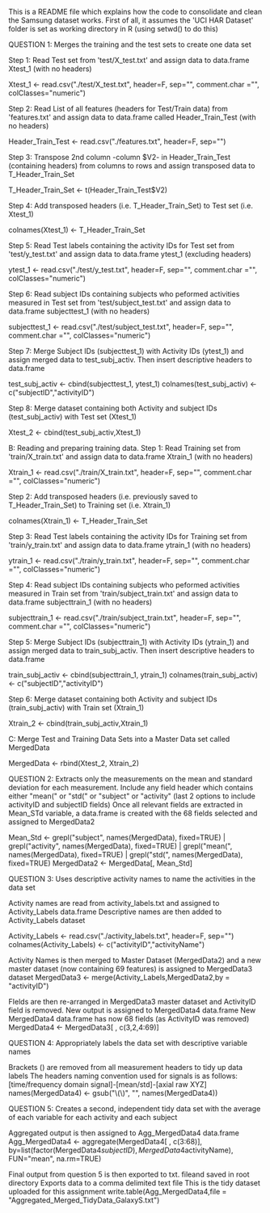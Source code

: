 This is a README file which explains how the code to consolidate and clean the Samsung dataset works.
First of all, it assumes the 'UCI HAR Dataset' folder is set as working directory in R (using setwd() to do this)

QUESTION 1: Merges the training and the test sets to create one data set

Step 1: Read Test set from 'test/X_test.txt' and assign data to data.frame Xtest_1 (with no headers)

Xtest_1 <- read.csv("./test/X_test.txt", header=F, sep="", comment.char ="", colClasses="numeric")

Step 2: Read List of all features (headers for Test/Train data) from 'features.txt' and assign data to data.frame called Header_Train_Test (with no headers)

Header_Train_Test <- read.csv("./features.txt", header=F, sep="")

Step 3: Transpose 2nd column -column $V2- in Header_Train_Test (containing headers) from columns to rows and assign transposed data to T_Header_Train_Set

T_Header_Train_Set <- t(Header_Train_Test$V2)

Step 4: Add transposed headers (i.e. T_Header_Train_Set) to Test set (i.e. Xtest_1)

colnames(Xtest_1) <- T_Header_Train_Set

Step 5: Read Test labels containing the activity IDs for Test set from 'test/y_test.txt' and assign data to data.frame ytest_1 (excluding headers)

ytest_1 <- read.csv("./test/y_test.txt", header=F, sep="", comment.char ="", colClasses="numeric")

Step 6: Read subject IDs containing subjects who peformed activities measured in Test set from 'test/subject_test.txt' and assign data to data.frame subjecttest_1 (with no headers)

subjecttest_1 <- read.csv("./test/subject_test.txt", header=F, sep="", comment.char ="", colClasses="numeric")

Step 7: Merge Subject IDs (subjecttest_1) with Activity IDs (ytest_1) and assign merged data to test_subj_activ. Then insert descriptive headers to data.frame

test_subj_activ <- cbind(subjecttest_1, ytest_1)
colnames(test_subj_activ) <- c("subjectID","activityID")

Step 8: Merge dataset containing both Activity and subject IDs (test_subj_activ) with Test set (Xtest_1)

Xtest_2 <- cbind(test_subj_activ,Xtest_1)


B: Reading and preparing training data.
Step 1: Read Training set from 'train/X_train.txt' and assign data to data.frame Xtrain_1 (with no headers)

Xtrain_1 <- read.csv("./train/X_train.txt", header=F, sep="", comment.char ="", colClasses="numeric")

Step 2: Add transposed headers (i.e. previously saved to T_Header_Train_Set) to Training set (i.e. Xtrain_1)

colnames(Xtrain_1) <- T_Header_Train_Set

Step 3: Read Test labels containing the activity IDs for Training set from 'train/y_train.txt' and assign data to data.frame ytrain_1 (with no headers)

ytrain_1 <- read.csv("./train/y_train.txt", header=F, sep="", comment.char ="", colClasses="numeric")

Step 4: Read subject IDs containing subjects who peformed activities measured in Train set from 'train/subject_train.txt' and assign data to data.frame subjecttrain_1 (with no headers)

subjecttrain_1 <- read.csv("./train/subject_train.txt", header=F, sep="", comment.char ="", colClasses="numeric")

Step 5: Merge Subject IDs (subjecttrain_1) with Activity IDs (ytrain_1) and assign merged data to train_subj_activ. Then insert descriptive headers to data.frame

train_subj_activ <- cbind(subjecttrain_1, ytrain_1)
colnames(train_subj_activ) <- c("subjectID","activityID")

Step 6: Merge dataset containing both Activity and subject IDs (train_subj_activ) with Train set (Xtrain_1)

Xtrain_2 <- cbind(train_subj_activ,Xtrain_1)



C: Merge Test and Training Data Sets into a Master Data set called MergedData

MergedData <- rbind(Xtest_2, Xtrain_2)



QUESTION 2: Extracts only the measurements on the mean and standard deviation for each measurement.
Include any field header which contains either "mean(" or "std(" or "subject" or "activity"
(last 2 options to include activityID and subjectID fields)
Once all relevant fields are extracted in Mean_STd variable, a data.frame is created with the 68 fields selected and assigned to MergedData2

Mean_Std <- grepl("subject", names(MergedData), fixed=TRUE) | grepl("activity", names(MergedData), fixed=TRUE) | grepl("mean(", names(MergedData), fixed=TRUE) | grepl("std(", names(MergedData), fixed=TRUE)
MergedData2 <- MergedData[, Mean_Std]


QUESTION 3: Uses descriptive activity names to name the activities in the data set

Activity names are read from activity_labels.txt and assigned to Activity_Labels data.frame
Descriptive names are then added to Activity_Labels dataset

Activity_Labels <- read.csv("./activity_labels.txt", header=F, sep="")
colnames(Activity_Labels) <- c("activityID","activityName")

Activity Names is then merged to Master Dataset (MergedData2) and a new master dataset (now containing 69 features) is assigned to MergedData3 dataset
MergedData3 <- merge(Activity_Labels,MergedData2,by = "activityID")

FIelds are then re-arranged in MergedData3 master dataset and ActivityID field is removed. 
New output is assigned to MergedData4 data.frame
New MergedData4 data.frame has now 68 fields (as ActivityID was removed)
MergedData4 <- MergedData3[ , c(3,2,4:69)]


QUESTION 4: Appropriately labels the data set with descriptive variable names

Brackets () are removed from all measurement headers to tidy up data labels
The headers naming convention used for signals is as follows: [time/frequency domain signal]-[mean/std]-[axial raw XYZ]
names(MergedData4) <- gsub("\\(\\)", "", names(MergedData4))


QUESTION 5: Creates a second, independent tidy data set with the average of each variable for each activity and each subject

Aggregated output is then assigned to Agg_MergedData4 data.frame
Agg_MergedData4 <- aggregate(MergedData4[ , c(3:68)], by=list(factor(MergedData4$subjectID),MergedData4$activityName), FUN="mean", na.rm=TRUE)

Final output from question 5 is then exported to txt. fileand saved in root directory
Exports data to a comma delimited text file
This is the tidy dataset uploaded for this assignment 
write.table(Agg_MergedData4,file = "Aggregated_Merged_TidyData_GalaxyS.txt")

